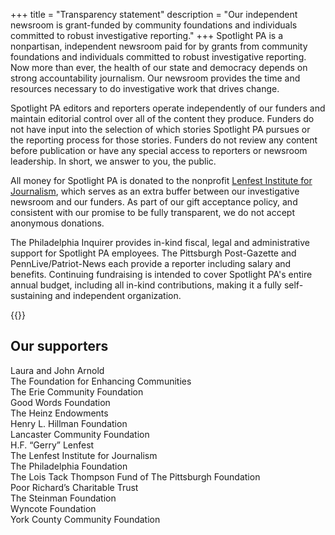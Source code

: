 +++
title = "Transparency statement"
description = "Our independent newsroom is grant-funded by community foundations and individuals committed to robust investigative reporting."
+++
Spotlight PA is a nonpartisan, independent newsroom paid for by grants from community foundations and individuals committed to robust investigative reporting. Now more than ever, the health of our state and democracy depends on strong accountability journalism. Our newsroom provides the time and resources necessary to do investigative work that drives change.

Spotlight PA editors and reporters operate independently of our funders and maintain editorial control over all of the content they produce. Funders do not have input into the selection of which stories Spotlight PA pursues or the reporting process for those stories. Funders do not review any content before publication or have any special access to reporters or newsroom leadership. In short, we answer to you, the public.

All money for Spotlight PA is donated to the nonprofit [Lenfest Institute for Journalism](https://www.lenfestinstitute.org), which serves as an extra buffer between our investigative newsroom and our funders. As part of our gift acceptance policy, and consistent with our promise to be fully transparent, we do not accept anonymous donations.

The Philadelphia Inquirer provides in-kind fiscal, legal and administrative support for Spotlight PA employees. The Pittsburgh Post-Gazette and PennLive/Patriot-News each provide a reporter including salary and benefits. Continuing fundraising is intended to cover Spotlight PA's entire annual budget, including all in-kind contributions, making it a fully self-sustaining and independent organization.

{{<supporters-logos>}}

## Our supporters

Laura and John Arnold <br />
The Foundation for Enhancing Communities <br />
The Erie Community Foundation <br />
Good Words Foundation <br />
The Heinz Endowments <br />
Henry L. Hillman Foundation <br />
Lancaster Community Foundation <br />
H.F. “Gerry” Lenfest <br />
The Lenfest Institute for Journalism <br />
The Philadelphia Foundation <br />
The Lois Tack Thompson Fund of The Pittsburgh Foundation <br />
Poor Richard’s Charitable Trust <br />
The Steinman Foundation <br />
Wyncote Foundation <br />
York County Community Foundation <br />
